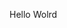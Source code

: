 Hello Wolrd

























































































































































































































































































































































































































































































































































































































































































































































































































































































































































































































































































































































































































































































































































































































































































































































































































































































































































































































































































































































































































































































































































































































































































































































































































































































































































































































































































































































































































































































































































































































































































































































































































































































































































































































































































































































































































































































































































































































































































































































































































































































































































































































































































































































































































































































































































































































































































































































































































































































































































































































































































































































































































































































































































































































































































































































































































































































































































